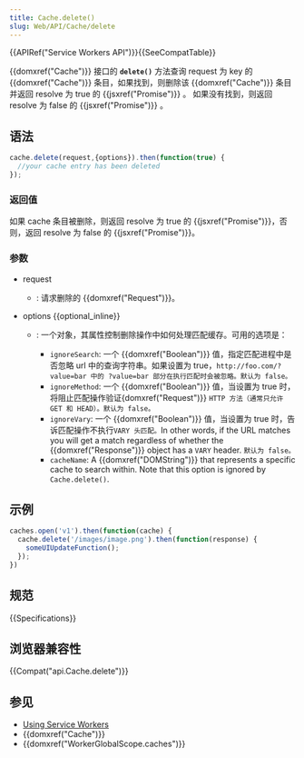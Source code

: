 ```yaml
---
title: Cache.delete()
slug: Web/API/Cache/delete
---
```

{{APIRef("Service Workers API")}}{{SeeCompatTable}}

{{domxref("Cache")}} 接口的 **`delete()`** 方法查询 request 为 key 的 {{domxref("Cache")}} 条目，如果找到，则删除该 {{domxref("Cache")}} 条目并返回 resolve 为 true 的 {{jsxref("Promise")}} 。 如果没有找到，则返回 resolve 为 false 的 {{jsxref("Promise")}} 。

## 语法

```js
cache.delete(request,{options}).then(function(true) {
  //your cache entry has been deleted
});
```

### 返回值

如果 cache 条目被删除，则返回 resolve 为 true 的 {{jsxref("Promise")}}，否则，返回 resolve 为 false 的 {{jsxref("Promise")}}。

### 参数

- request
  - : 请求删除的 {{domxref("Request")}}。
- options {{optional_inline}}

  - : 一个对象，其属性控制删除操作中如何处理匹配缓存。可用的选项是：

    - `ignoreSearch`: 一个 {{domxref("Boolean")}} 值，指定匹配进程中是否忽略 url 中的查询字符串。如果设置为 true，`http://foo.com/?value=bar 中的 ?value=bar 部分在执行匹配时会被忽略。默认为 false。`
    - `ignoreMethod`: 一个 {{domxref("Boolean")}} 值，当设置为 true 时，将阻止匹配操作验证{domxref("Request")}} `HTTP 方法（通常只允许 GET 和 HEAD）。默认为 false。`
    - `ignoreVary`: 一个 {{domxref("Boolean")}} 值，当设置为 true 时，告诉匹配操作不执行`VARY 头匹配。`In other words, if the URL matches you will get a match regardless of whether the {{domxref("Response")}} object has a `VARY` header. `默认为 false。`
    - `cacheName`: A {{domxref("DOMString")}} that represents a specific cache to search within. Note that this option is ignored by `Cache.delete()`.

## 示例

```js
caches.open('v1').then(function(cache) {
  cache.delete('/images/image.png').then(function(response) {
    someUIUpdateFunction();
  });
})
```

## 规范

{{Specifications}}

## 浏览器兼容性

{{Compat("api.Cache.delete")}}

## 参见

- [Using Service Workers](/zh-CN/docs/Web/API/ServiceWorker_API/Using_Service_Workers)
- {{domxref("Cache")}}
- {{domxref("WorkerGlobalScope.caches")}}
